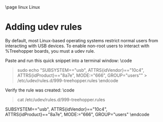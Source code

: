 \page linux Linux

# Adding udev rules
By default, most Linux-based operating systems restrict normal users from interacting with USB devices. To enable non-root users to interact with %Treehopper boards, you must a udev rule. 

Paste and run this quick snippet into a terminal window:
\code
> sudo echo "SUBSYSTEM==\"usb\", ATTRS{idVendor}==\"10c4\", ATTRS{idProduct}==\"8a7e\", MODE:=\"666\", GROUP=\"users\"" > /etc/udev/rules.d/999-treehopper.rules
\endcode


Verify the rule was created:
\code
> cat /etc/udev/rules.d/999-treehopper.rules 

SUBSYSTEM=="usb", ATTRS{idVendor}=="10c4", ATTRS{idProduct}=="8a7e", MODE:="666", GROUP="users"
\endcode